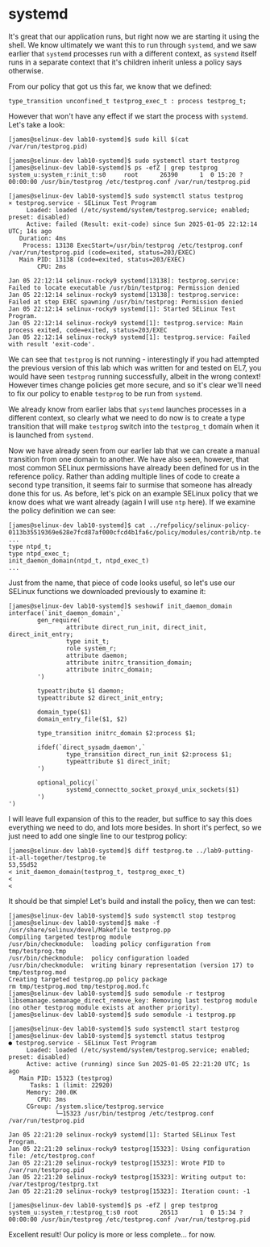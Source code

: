 # systemd

It's great that our application runs, but right now we are starting it using the shell. We know ultimately we want this to run through `systemd`, and we saw earlier that `systemd` processes run with a different context, as `systemd` itself runs in a separate context that it's children inherit unless a policy says otherwise.

From our policy that got us this far, we know that we defined:

```
type_transition unconfined_t testprog_exec_t : process testprog_t;
```

However that won't have any effect if we start the process with `systemd`. Let's take a look:

```
[james@selinux-dev lab10-systemd]$ sudo kill $(cat /var/run/testprog.pid)

[james@selinux-dev lab10-systemd]$ sudo systemctl start testprog
[james@selinux-dev lab10-systemd]$ ps -efZ | grep testprog
system_u:system_r:init_t:s0     root      26390      1  0 15:20 ?        00:00:00 /usr/bin/testprog /etc/testprog.conf /var/run/testprog.pid

[james@selinux-dev lab10-systemd]$ sudo systemctl status testprog
× testprog.service - SELinux Test Program
     Loaded: loaded (/etc/systemd/system/testprog.service; enabled; preset: disabled)
     Active: failed (Result: exit-code) since Sun 2025-01-05 22:12:14 UTC; 14s ago
   Duration: 4ms
    Process: 13138 ExecStart=/usr/bin/testprog /etc/testprog.conf /var/run/testprog.pid (code=exited, status=203/EXEC)
   Main PID: 13138 (code=exited, status=203/EXEC)
        CPU: 2ms

Jan 05 22:12:14 selinux-rocky9 systemd[13138]: testprog.service: Failed to locate executable /usr/bin/testprog: Permission denied
Jan 05 22:12:14 selinux-rocky9 systemd[13138]: testprog.service: Failed at step EXEC spawning /usr/bin/testprog: Permission denied
Jan 05 22:12:14 selinux-rocky9 systemd[1]: Started SELinux Test Program.
Jan 05 22:12:14 selinux-rocky9 systemd[1]: testprog.service: Main process exited, code=exited, status=203/EXEC
Jan 05 22:12:14 selinux-rocky9 systemd[1]: testprog.service: Failed with result 'exit-code'.
```

We can see that `testprog` is not running - interestingly if you had attempted the previous version of this lab which was written for and tested on EL7, you would have seen `testprog` running successfully, albeit in the wrong context! However times change policies get more secure, and so it's clear we'll need to fix our policy to enable `testprog` to be run from `systemd`.

We already know from earlier labs that `systemd` launches processes in a different context, so clearly what we need to do now is to create a type transition that will make `testprog` switch into the `testprog_t` domain when it is launched from `systemd`.

Now we have already seen from our earlier lab that we can create a manual transition from one domain to another. We have also seen, however, that most common SELinux permissions have already been defined for us in the reference policy. Rather than adding multiple lines of code to create a second type transition, it seems fair to surmise that someone has already done this for us. As before, let's pick on an example SELinux policy that we know does what we want already (again I will use `ntp` here). If we examine the policy definition we can see:

```
[james@selinux-dev lab10-systemd]$ cat ../refpolicy/selinux-policy-0113b35519369e628e7fcd87af000cfcd4b1fa6c/policy/modules/contrib/ntp.te
...
type ntpd_t;
type ntpd_exec_t;
init_daemon_domain(ntpd_t, ntpd_exec_t)
...
```

Just from the name, that piece of code looks useful, so let's use our SELinux functions we downloaded previously to examine it:

```
[james@selinux-dev lab10-systemd]$ seshowif init_daemon_domain
interface(`init_daemon_domain',`
        gen_require(`
                attribute direct_run_init, direct_init, direct_init_entry;
                type init_t;
                role system_r;
                attribute daemon;
                attribute initrc_transition_domain;
                attribute initrc_domain;
        ')

        typeattribute $1 daemon;
        typeattribute $2 direct_init_entry;

        domain_type($1)
        domain_entry_file($1, $2)

        type_transition initrc_domain $2:process $1;

        ifdef(`direct_sysadm_daemon',`
                type_transition direct_run_init $2:process $1;
                typeattribute $1 direct_init;
        ')

        optional_policy(`
                systemd_connectto_socket_proxyd_unix_sockets($1)
        ')
')

```

I will leave full expansion of this to the reader, but suffice to say this does everything we need to do, and lots more besides. In short it's perfect, so we just need to add one single line to our testprog policy:

```
[james@selinux-dev lab10-systemd]$ diff testprog.te ../lab9-putting-it-all-together/testprog.te
53,55d52
< init_daemon_domain(testprog_t, testprog_exec_t)
<
<
```

It should be that simple! Let's build and install the policy, then we can test:

```
[james@selinux-dev lab10-systemd]$ sudo systemctl stop testprog
[james@selinux-dev lab10-systemd]$ make -f /usr/share/selinux/devel/Makefile testprog.pp
Compiling targeted testprog module
/usr/bin/checkmodule:  loading policy configuration from tmp/testprog.tmp
/usr/bin/checkmodule:  policy configuration loaded
/usr/bin/checkmodule:  writing binary representation (version 17) to tmp/testprog.mod
Creating targeted testprog.pp policy package
rm tmp/testprog.mod tmp/testprog.mod.fc
[james@selinux-dev lab10-systemd]$ sudo semodule -r testprog
libsemanage.semanage_direct_remove_key: Removing last testprog module (no other testprog module exists at another priority).
[james@selinux-dev lab10-systemd]$ sudo semodule -i testprog.pp

[james@selinux-dev lab10-systemd]$ sudo systemctl start testprog
[james@selinux-dev lab10-systemd]$ systemctl status testprog
● testprog.service - SELinux Test Program
     Loaded: loaded (/etc/systemd/system/testprog.service; enabled; preset: disabled)
     Active: active (running) since Sun 2025-01-05 22:21:20 UTC; 1s ago
   Main PID: 15323 (testprog)
      Tasks: 1 (limit: 22920)
     Memory: 200.0K
        CPU: 3ms
     CGroup: /system.slice/testprog.service
             └─15323 /usr/bin/testprog /etc/testprog.conf /var/run/testprog.pid

Jan 05 22:21:20 selinux-rocky9 systemd[1]: Started SELinux Test Program.
Jan 05 22:21:20 selinux-rocky9 testprog[15323]: Using configuration file: /etc/testprog.conf
Jan 05 22:21:20 selinux-rocky9 testprog[15323]: Wrote PID to /var/run/testprog.pid
Jan 05 22:21:20 selinux-rocky9 testprog[15323]: Writing output to: /var/testprog/testprg.txt
Jan 05 22:21:20 selinux-rocky9 testprog[15323]: Iteration count: -1

[james@selinux-dev lab10-systemd]$ ps -efZ | grep testprog
system_u:system_r:testprog_t:s0 root      26513      1  0 15:34 ?        00:00:00 /usr/bin/testprog /etc/testprog.conf /var/run/testprog.pid

```

Excellent result! Our policy is more or less complete... for now.
